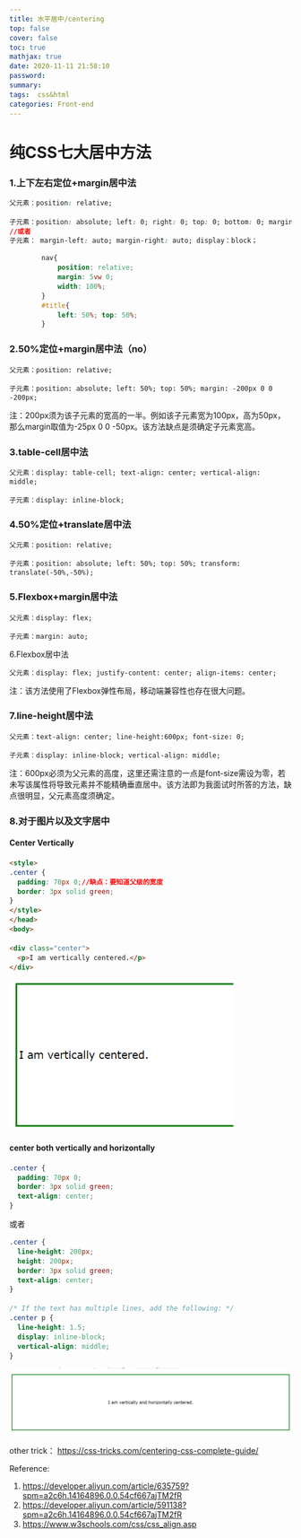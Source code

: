 ```yaml
---
title: 水平居中/centering
top: false
cover: false
toc: true
mathjax: true
date: 2020-11-11 21:58:10
password:
summary:
tags:  css&html
categories: Front-end
---
```


# 纯CSS七大居中方法

### 1.上下左右定位+margin居中法

```css
父元素：position: relative;

子元素：position: absolute; left: 0; right: 0; top: 0; bottom: 0; margin: auto;
//或者
子元素： margin-left: auto; margin-right: auto; display：block；
```

```css
        nav{
            position: relative; 
            margin: 5vw 0;
            width: 100%;
        }
        #title{  
            left: 50%; top: 50%;  
        } 
```



### 2.50%定位+margin居中法（no）

```
父元素：position: relative;

子元素：position: absolute; left: 50%; top: 50%; margin: -200px 0 0 -200px;
```

注：200px须为该子元素的宽高的一半。例如该子元素宽为100px，高为50px，那么margin取值为-25px 0 0 -50px。该方法缺点是须确定子元素宽高。

### 3.table-cell居中法

```
父元素：display: table-cell; text-align: center; vertical-align: middle;

子元素：display: inline-block;
```



### 4.50%定位+translate居中法

```
父元素：position: relative;

子元素：position: absolute; left: 50%; top: 50%; transform: translate(-50%,-50%);
```

### 5.Flexbox+margin居中法

```
父元素：display: flex;

子元素：margin: auto;
```

6.Flexbox居中法

```
父元素：display: flex; justify-content: center; align-items: center;
```

注：该方法使用了Flexbox弹性布局，移动端兼容性也存在很大问题。

### 7.line-height居中法

```
父元素：text-align: center; line-height:600px; font-size: 0;

子元素：display: inline-block; vertical-align: middle;
```

注：600px必须为父元素的高度，这里还需注意的一点是font-size需设为零，若未写该属性将导致元素并不能精确垂直居中。该方法即为我面试时所答的方法，缺点很明显，父元素高度须确定。

### 8.对于图片以及文字居中 

#### Center Vertically

```html
<style>
.center {
  padding: 70px 0;//缺点：要知道父级的宽度
  border: 3px solid green;
}
</style>
</head>
<body>

<div class="center">
  <p>I am vertically centered.</p>
</div>
```

![](水平居中-centering/1605106109638.png)

#### center both vertically and horizontally

```css
.center {
  padding: 70px 0;
  border: 3px solid green;
  text-align: center;
}
```

或者

```css
.center {
  line-height: 200px;
  height: 200px;
  border: 3px solid green;
  text-align: center;
}

/* If the text has multiple lines, add the following: */
.center p {
  line-height: 1.5;
  display: inline-block;
  vertical-align: middle;
}
```

![](水平居中-centering/1605106167637.png)



other trick： https://css-tricks.com/centering-css-complete-guide/

Reference:

1. https://developer.aliyun.com/article/635759?spm=a2c6h.14164896.0.0.54cf667ajTM2fR
2. https://developer.aliyun.com/article/591138?spm=a2c6h.14164896.0.0.54cf667ajTM2fR
3. https://www.w3schools.com/css/css_align.asp